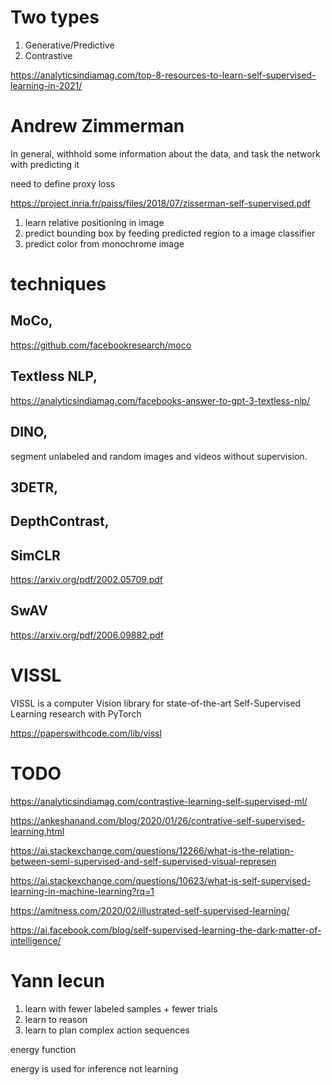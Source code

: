 
# Two types

1. Generative/Predictive
1. Contrastive

https://analyticsindiamag.com/top-8-resources-to-learn-self-supervised-learning-in-2021/

# Andrew Zimmerman 

In general, withhold some information about the data, and task the network with predicting it

need to define proxy loss 

https://project.inria.fr/paiss/files/2018/07/zisserman-self-supervised.pdf

1. learn relative positioning in image
2. predict bounding box by feeding predicted region to a image classifier
3. predict color from monochrome image


# techniques

## MoCo, 

https://github.com/facebookresearch/moco

## Textless NLP, 

https://analyticsindiamag.com/facebooks-answer-to-gpt-3-textless-nlp/

## DINO,  

segment unlabeled and random images and videos without supervision. 

## 3DETR, 

## DepthContrast, 

## SimCLR 

https://arxiv.org/pdf/2002.05709.pdf

## SwAV 

https://arxiv.org/pdf/2006.09882.pdf

# VISSL

VISSL is a computer Vision library for state-of-the-art Self-Supervised Learning research with PyTorch

https://paperswithcode.com/lib/vissl

# TODO

https://analyticsindiamag.com/contrastive-learning-self-supervised-ml/

https://ankeshanand.com/blog/2020/01/26/contrative-self-supervised-learning.html

https://ai.stackexchange.com/questions/12266/what-is-the-relation-between-semi-supervised-and-self-supervised-visual-represen

https://ai.stackexchange.com/questions/10623/what-is-self-supervised-learning-in-machine-learning?rq=1

https://amitness.com/2020/02/illustrated-self-supervised-learning/

https://ai.facebook.com/blog/self-supervised-learning-the-dark-matter-of-intelligence/

# Yann lecun

1. learn with fewer labeled samples + fewer trials
1. learn to reason
1. learn to plan complex action sequences 

energy function 

energy is used for inference not learning



